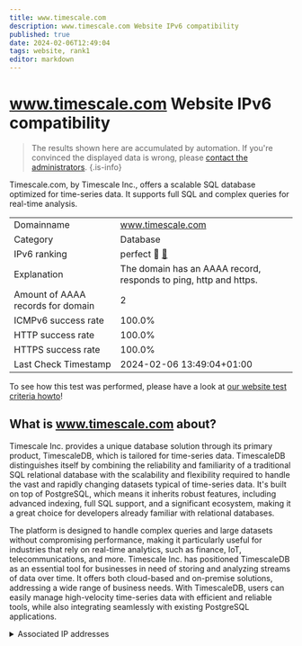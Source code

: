 ```yaml
---
title: www.timescale.com
description: www.timescale.com Website IPv6 compatibility
published: true
date: 2024-02-06T12:49:04
tags: website, rank1
editor: markdown
---
```


# www.timescale.com Website IPv6 compatibility

> The results shown here are accumulated by automation. If you're convinced the displayed data is wrong, please [contact the administrators](/howto/chat). 
{.is-info}

Timescale.com, by Timescale Inc., offers a scalable SQL database optimized for time-series data. It supports full SQL and complex queries for real-time analysis.


|   |   |
| - | - |
| Domainname | www.timescale.com
| Category | Database |
| IPv6 ranking | perfect :1st_place_medal: [🔗](/howto/ranking) |
| Explanation | The domain has an AAAA record, responds to ping, http and https. |
| Amount of AAAA records for domain | 2 |
| ICMPv6 success rate | 100.0%|
| HTTP success rate | 100.0% |
| HTTPS success rate | 100.0% |
| Last Check Timestamp | 2024-02-06 13:49:04+01:00 |

To see how this test was performed, please have a look at [our website test criteria howto](/howto/testcriteria/website)!


## What is www.timescale.com about?
Timescale Inc. provides a unique database solution through its primary product, TimescaleDB, which is tailored for time-series data. TimescaleDB distinguishes itself by combining the reliability and familiarity of a traditional SQL relational database with the scalability and flexibility required to handle the vast and rapidly changing datasets typical of time-series data. It's built on top of PostgreSQL, which means it inherits robust features, including advanced indexing, full SQL support, and a significant ecosystem, making it a great choice for developers already familiar with relational databases.

The platform is designed to handle complex queries and large datasets without compromising performance, making it particularly useful for industries that rely on real-time analytics, such as finance, IoT, telecommunications, and more. Timescale Inc. has positioned TimescaleDB as an essential tool for businesses in need of storing and analyzing streams of data over time. It offers both cloud-based and on-premise solutions, addressing a wide range of business needs. With TimescaleDB, users can easily manage high-velocity time-series data with efficient and reliable tools, while also integrating seamlessly with existing PostgreSQL applications.



<details>
<summary>Associated IP addresses</summary>

2a06:98c1:3121::3

2a06:98c1:3120::3

</details>

